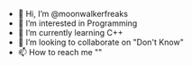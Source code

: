 - 👋 Hi, I’m @moonwalkerfreaks
- 👀 I’m interested in Programming
- 🌱 I’m currently learning C++
- 💞️ I’m looking to collaborate on "Don't Know"
- 📫 How to reach me ""

<!---
moonwalkerfreaks/moonwalkerfreaks is a ✨ special ✨ repository because its `README.md` (this file) appears on your GitHub profile.
You can click the Preview link to take a look at your changes.
--->

